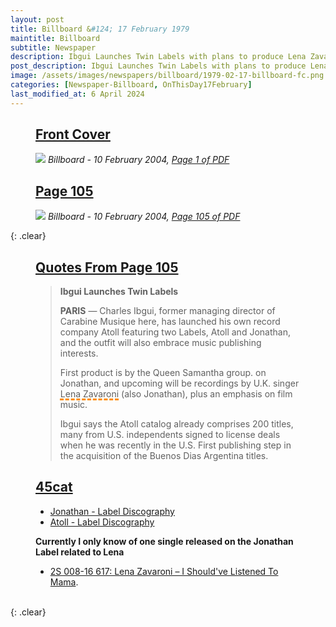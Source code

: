```yaml
---
layout: post
title: Billboard &#124; 17 February 1979
maintitle: Billboard
subtitle: Newspaper
description: Ibgui Launches Twin Labels with plans to produce Lena Zavaroni on one of them.
post_description: Ibgui Launches Twin Labels with plans to produce Lena Zavaroni on one of them.
image: /assets/images/newspapers/billboard/1979-02-17-billboard-fc.png
categories: [Newspaper-Billboard, OnThisDay17February]
last_modified_at: 6 April 2024
---
```


<figure class="fig1">
<h2 id="infobox1"><a href="#infobox1">Front Cover</a></h2>
<a href="/assets/images/newspapers/billboard/1979-02-17-billboard-fc.png"><img src="/assets/images/newspapers/billboard/1979-02-17-billboard-fc.png" class="full-width zoom-in" /></a>
<cite class="whitespace">Billboard - 10 February 2004,
<a class="external-link" href="https://www.worldradiohistory.com/Archive-All-Music/Billboard/70s/1979/Billboard%201979-02-17.pdf">Page 1 of PDF</a></cite>
</figure>

<figure class="fig2">
<h2 id="infobox2"><a href="#infobox2">Page 105</a></h2>
<a href="/assets/images/newspapers/billboard/1979-02-17-billboard-page-105.png"><img src="/assets/images/newspapers/billboard/1979-02-17-billboard-page-105.png" class="full-width zoom-in" /></a>
<cite class="whitespace">Billboard - 10 February 2004,
<a class="external-link" href="https://www.worldradiohistory.com/Archive-All-Music/Billboard/70s/1979/Billboard%201979-02-17.pdf#page=105">Page 105 of PDF</a></cite>
</figure>

{: .clear}

<figure class="fig3">
<h2 id="quote"><a href="#quote">Quotes From Page 105</a></h2>
<blockquote>
<p><strong>Ibgui Launches Twin Labels</strong></p>
<p><strong>PARIS</strong> &#8212; Charles Ibgui, former managing director of Carabine Musique here, has launched his own record company Atoll featuring two Labels, Atoll and Jonathan, and the outfit will also embrace music publishing interests.</p>
<p>First product is by the Queen Samantha group. on Jonathan, and upcoming will be recordings by U.K. singer <span style="text-decoration: underline dashed darkorange 3px;">Lena Zavaroni</span> (also Jonathan), plus an emphasis on film music.</p>
<p>Ibgui says the Atoll catalog already comprises 200 titles, many from U.S. independents signed to license deals when he was recently in the U.S. First publishing step in the acquisition of the Buenos Dias Argentina titles.</p>
</blockquote>
</figure>

<figure class="fig3">
<h2 id="infobox3"><a href="#infobox3">45cat</a></h2>
<ul>
<li><a class="external-link" href="https://www.45cat.com/label/jonathan">Jonathan - Label Discography</a></li>
<li><a class="external-link" href="https://www.45cat.com/label/atoll">Atoll - Label Discography</a></li>
</ul>
<strong>Currently I only know of one single released on the Jonathan Label related to Lena</strong>
<ul>
<li><a href="/discography/singles/1978-i-shouldve-listened-to-mama-france">2S 008-16 617: Lena Zavaroni – I Should've Listened To Mama</a>.</li>
</ul>
</figure>

<br />{: .clear}


